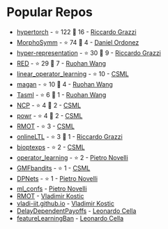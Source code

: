# Popular Repos

- [hypertorch](https://github.com/prolearner/hypertorch) - ⭐ 122 🍴 16 - [Riccardo Grazzi](https://github.com/prolearner)
- [MorphoSymm](https://github.com/Danfoa/MorphoSymm) - ⭐ 74 🍴 4 - [Daniel Ordonez](https://github.com/Danfoa)
- [hyper-representation](https://github.com/prolearner/hyper-representation) - ⭐ 30 🍴 9 - [Riccardo Grazzi](https://github.com/prolearner)
- [RED](https://github.com/RuohanW/RED) - ⭐ 29 🍴 7 - [Ruohan Wang](https://github.com/RuohanW)
- [linear_operator_learning](https://github.com/CSML-IIT-UCL/linear_operator_learning) - ⭐ 10 - [CSML](https://github.com/CSML-IIT-UCL)
- [magan](https://github.com/RuohanW/magan) - ⭐ 10 🍴 4 - [Ruohan Wang](https://github.com/RuohanW)
- [Tasml](https://github.com/RuohanW/Tasml) - ⭐ 6 🍴 1 - [Ruohan Wang](https://github.com/RuohanW)
- [NCP](https://github.com/CSML-IIT-UCL/NCP) - ⭐ 4 🍴 2 - [CSML](https://github.com/CSML-IIT-UCL)
- [powr](https://github.com/CSML-IIT-UCL/powr) - ⭐ 4 🍴 2 - [CSML](https://github.com/CSML-IIT-UCL)
- [RMOT](https://github.com/CSML-IIT-UCL/RMOT) - ⭐ 3 - [CSML](https://github.com/CSML-IIT-UCL)
- [onlineLTL](https://github.com/prolearner/onlineLTL) - ⭐ 3 🍴 1 - [Riccardo Grazzi](https://github.com/prolearner)
- [bioptexps](https://github.com/CSML-IIT-UCL/bioptexps) - ⭐ 2 - [CSML](https://github.com/CSML-IIT-UCL)
- [operator_learning](https://github.com/pietronvll/operator_learning) - ⭐ 2 - [Pietro Novelli](https://github.com/Pietronvll)
- [GMFbandits](https://github.com/CSML-IIT-UCL/GMFbandits) - ⭐ 1 - [CSML](https://github.com/CSML-IIT-UCL)
- [DPNets](https://github.com/pietronvll/DPNets) - ⭐ 1 - [Pietro Novelli](https://github.com/Pietronvll)
- [ml_confs](https://github.com/pietronvll/ml_confs) - [Pietro Novelli](https://github.com/Pietronvll)
- [RMOT](https://github.com/vladi-iit/RMOT) - [Vladimir Kostic](https://github.com/vladi-iit)
- [vladi-iit.github.io](https://github.com/vladi-iit/vladi-iit.github.io) - [Vladimir Kostic](https://github.com/vladi-iit)
- [DelayDependentPayoffs](https://github.com/LeonardoCella/DelayDependentPayoffs) - [Leonardo Cella](https://github.com/LeonardoCella)
- [featureLearningBan](https://github.com/LeonardoCella/featureLearningBan) - [Leonardo Cella](https://github.com/LeonardoCella)

